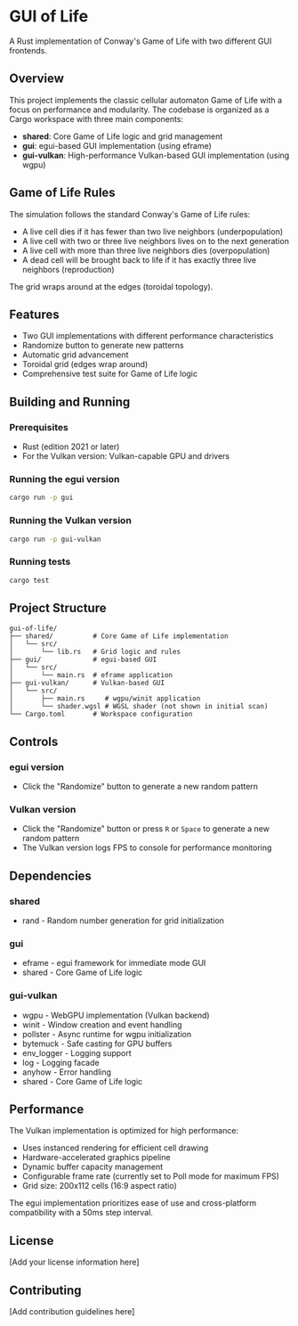# GUI of Life

A Rust implementation of Conway's Game of Life with two different GUI frontends.

## Overview

This project implements the classic cellular automaton Game of Life with a focus on performance and modularity. The codebase is organized as a Cargo workspace with three main components:

- **shared**: Core Game of Life logic and grid management
- **gui**: egui-based GUI implementation (using eframe)
- **gui-vulkan**: High-performance Vulkan-based GUI implementation (using wgpu)

## Game of Life Rules

The simulation follows the standard Conway's Game of Life rules:

- A live cell dies if it has fewer than two live neighbors (underpopulation)
- A live cell with two or three live neighbors lives on to the next generation
- A live cell with more than three live neighbors dies (overpopulation)
- A dead cell will be brought back to life if it has exactly three live neighbors (reproduction)

The grid wraps around at the edges (toroidal topology).

## Features

- Two GUI implementations with different performance characteristics
- Randomize button to generate new patterns
- Automatic grid advancement
- Toroidal grid (edges wrap around)
- Comprehensive test suite for Game of Life logic

## Building and Running

### Prerequisites

- Rust (edition 2021 or later)
- For the Vulkan version: Vulkan-capable GPU and drivers

### Running the egui version

```bash
cargo run -p gui
```

### Running the Vulkan version

```bash
cargo run -p gui-vulkan
```

### Running tests

```bash
cargo test
```

## Project Structure

```
gui-of-life/
├── shared/          # Core Game of Life implementation
│   └── src/
│       └── lib.rs   # Grid logic and rules
├── gui/             # egui-based GUI
│   └── src/
│       └── main.rs  # eframe application
├── gui-vulkan/      # Vulkan-based GUI
│   └── src/
│       ├── main.rs     # wgpu/winit application
│       └── shader.wgsl # WGSL shader (not shown in initial scan)
└── Cargo.toml       # Workspace configuration
```

## Controls

### egui version
- Click the "Randomize" button to generate a new random pattern

### Vulkan version
- Click the "Randomize" button or press `R` or `Space` to generate a new random pattern
- The Vulkan version logs FPS to console for performance monitoring

## Dependencies

### shared
- rand - Random number generation for grid initialization

### gui
- eframe - egui framework for immediate mode GUI
- shared - Core Game of Life logic

### gui-vulkan
- wgpu - WebGPU implementation (Vulkan backend)
- winit - Window creation and event handling
- pollster - Async runtime for wgpu initialization
- bytemuck - Safe casting for GPU buffers
- env_logger - Logging support
- log - Logging facade
- anyhow - Error handling
- shared - Core Game of Life logic

## Performance

The Vulkan implementation is optimized for high performance:
- Uses instanced rendering for efficient cell drawing
- Hardware-accelerated graphics pipeline
- Dynamic buffer capacity management
- Configurable frame rate (currently set to Poll mode for maximum FPS)
- Grid size: 200x112 cells (16:9 aspect ratio)

The egui implementation prioritizes ease of use and cross-platform compatibility with a 50ms step interval.

## License

[Add your license information here]

## Contributing

[Add contribution guidelines here]
